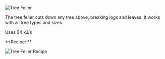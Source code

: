![Tree Feller](http://i.imgur.com/BLoIS0t.png?1)

The tree feller cuts down any tree above, breaking logs and leaves. It works with all tree types and sizes.

Uses 64 kJ/s

**Recipe: **

![Tree Feller Recipe](http://i.imgur.com/58X3h0q.png?1)
